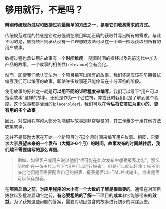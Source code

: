 # 够用就行，不是吗？

**辨别传统规范过程和敏捷过程最简单的方法之一，是看它们收集需求的方式。**

传统规范过程的特征是它过分强调在项目早期正确的获取并写出所有的需求。与此不同的是，敏捷项目则承认没有一种理想的方法可以在一个单一阶段获取到所有的用户故事。

敏捷过程也承认用户故事有一个**时间维度**： 随着时间的推移以及先前迭代中加入产品的故事，一个故事的相关性(`relevance`)会有变化。

然而，即使我们承认无法为一个项目编写出所有的故事，我们还是应该在早期尝试编写我们可以编写的故事，即使许多故事还只能停留在十分笼统的阶段。

使用故事的好处之一就是**可以用不同的详尽程度来编写**。我们可以写下“用户可以搜索故事”这样的故事，无论是作为一个占位符，亦或此时我们只是了解到这个程度，这个故事都是恰当的(`placeholder`)。我们可以在**今后将它演进为更小的、更有用的多个故事**。

因此，对应用程序的大部分功能编写故事是非常容易的，其工作量少于用其他方法收集故事。

这并不是鼓励大家在开始一个新项目时花3个月时间来编写用户故事。相反，它要求大家**展望未来的一个发布（大概3-6个月）的时间，故事发布的时间越往后，我们越不需要编写的那么详细**。

> 例如，如果客户或用户说过他们“很可能在此次发布中想要报表功能”，那么简单的在一张卡片上写下“用户可以运行报表”。但是可以就此打住：先不用决定他们是否需要配置自己的报表，报表是否以HTML格式输出，或者是否可以保存报表。

在**项目启动之前，对应用程序的大小有一个大致的了解是很重要的**。通常在对项目拨款以及批准启动它之前，**有必要粗略的了解**一下项目的**成本**和它能够带来的**效益**。为了获知这些问题的答案，需要对项目包含的故事进行初步的深谋远虑。